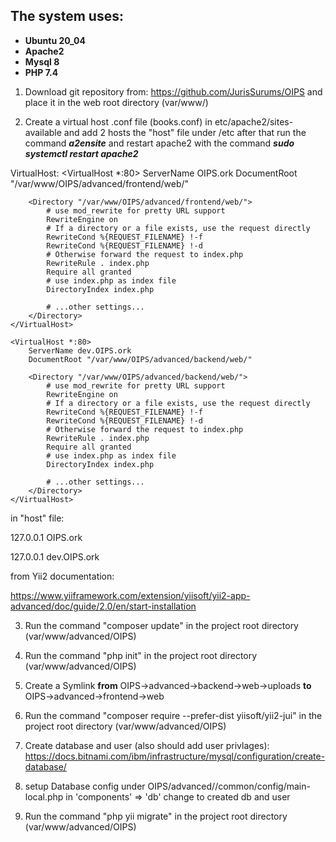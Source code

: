 <h2>The system uses:</h2>

<ul>
<li><b>Ubuntu 20_04</b></li>

<li><b>Apache2</b></li>

<li><b>Mysql 8</b></li>

<li><b>PHP 7.4</b></li>
</ul>

  1. Download git repository from: https://github.com/JurisSurums/OIPS and place it in the web root directory (var/www/)
        
2. Create a virtual host .conf file (books.conf) in etc/apache2/sites-available and add 2 hosts the "host" file under /etc after that run the command <b><i>a2ensite</i></b> and restart apache2 with the command <b><i>sudo systemctl restart apache2</i></b>

VirtualHost:
<VirtualHost *:80>
        ServerName OIPS.ork
        DocumentRoot "/var/www/OIPS/advanced/frontend/web/"
           
        <Directory "/var/www/OIPS/advanced/frontend/web/">
            # use mod_rewrite for pretty URL support
            RewriteEngine on
            # If a directory or a file exists, use the request directly
            RewriteCond %{REQUEST_FILENAME} !-f
            RewriteCond %{REQUEST_FILENAME} !-d
            # Otherwise forward the request to index.php
            RewriteRule . index.php
            Require all granted
            # use index.php as index file
            DirectoryIndex index.php

            # ...other settings...
        </Directory>
    </VirtualHost>
       
    <VirtualHost *:80>
        ServerName dev.OIPS.ork
        DocumentRoot "/var/www/OIPS/advanced/backend/web/"
           
        <Directory "/var/www/OIPS/advanced/backend/web/">
            # use mod_rewrite for pretty URL support
            RewriteEngine on
            # If a directory or a file exists, use the request directly
            RewriteCond %{REQUEST_FILENAME} !-f
            RewriteCond %{REQUEST_FILENAME} !-d
            # Otherwise forward the request to index.php
            RewriteRule . index.php
            Require all granted
            # use index.php as index file
            DirectoryIndex index.php

            # ...other settings...
        </Directory>
    </VirtualHost>

in "host" file:

127.0.0.1	OIPS.ork

127.0.0.1	dev.OIPS.ork

from Yii2 documentation:

https://www.yiiframework.com/extension/yiisoft/yii2-app-advanced/doc/guide/2.0/en/start-installation

3. Run the command "composer update" in the project root directory (var/www/advanced/OIPS)

4. Run the command "php init" in the project root directory (var/www/advanced/OIPS)

5. Create a Symlink <b>from</b> OIPS->advanced->backend->web->uploads <b>to</b> OIPS->advanced->frontend->web

6. Run the command "composer require --prefer-dist yiisoft/yii2-jui" in the project root directory (var/www/advanced/OIPS)

7. Create database and user (also should add user privlages):
https://docs.bitnami.com/ibm/infrastructure/mysql/configuration/create-database/

8. setup Database config under OIPS/advanced//common/config/main-local.php in 'components' => 'db' change to created db and user

9. Run the command "php yii migrate" in the project root directory (var/www/advanced/OIPS)
